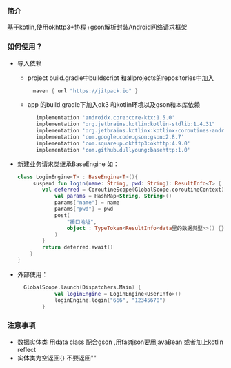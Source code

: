 ### 简介

基于kotlin,使用okhttp3+协程+gson解析封装Android网络请求框架

### 如何使用？

- 导入依赖
  - project build.gradle中buildscript 和allprojects的repositories中加入  
   ```groovy
        maven { url "https://jitpack.io" }
   ```
  - app 的build.gradle下加入ok3 和kotlin环境以及gson和本库依赖
  ```groovy
        implementation 'androidx.core:core-ktx:1.5.0'
        implementation "org.jetbrains.kotlin:kotlin-stdlib:1.4.31"
        implementation 'org.jetbrains.kotlinx:kotlinx-coroutines-android:1.3.9'
        implementation 'com.google.code.gson:gson:2.8.7'
        implementation 'com.squareup.okhttp3:okhttp:4.9.0'
        implementation 'com.github.dullyoung:basehttp:1.0'
  ```

- 新建业务请求类继承BaseEngine 如：

  ``` kotlin
  class LoginEngine<T> : BaseEngine<T>(){
       suspend fun login(name: String, pwd: String): ResultInfo<T> {
          val deferred = CoroutineScope(GlobalScope.coroutineContext).async(Dispatchers.IO) {
              val params = HashMap<String, String>()
              params["name"] = name
              params["pwd"] = pwd
              post(
                  "接口地址",
                  object : TypeToken<ResultInfo<data里的数据类型>>() {}.type, params
              )
          }
          return deferred.await()
      }
  }
  ```

- 外部使用：

  ```kotlin
    GlobalScope.launch(Dispatchers.Main) {
              val loginEngine = LoginEngine<UserInfo>()
              loginEngine.login("666", "12345678")
          }
  ```



### 注意事项

- 数据实体类 用data class 配合gson ,用fastjson要用javaBean  或者加上kotlin reflect
- 实体类为空返回{} 不要返回""
